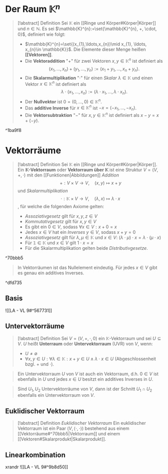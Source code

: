 # Der Raum $\mathbb{K}^{n}$
> [!abstract] Definition
> Sei $\mathbb{K}$ ein [[Ringe und Körper#Körper|Körper]] und $n \in \mathbb{N}$. Es sei $\mathbb{K}^{n}:=\set{\mathbb{K}^{n}, +, \cdot, 0}$, definiert wie folgt:
> - $\mathbb{K}^{n}=\set{(x_{1},\ldots,x_{n})\mid x_{1}, \ldots, x_{n}\in \mathbb{K}}$. Die Elemente dieser Menge heißen **[[Vektoren]]**.
> - Die **Vektoraddition** "$+$" für zwei Vektoren $x,y \in \mathbb{K}^{n}$ ist definiert als $$(x_{1},\ldots,x_{n})+(y_{1},\ldots,y_{n}):=(x_{1}+y_{1},\ldots,x_{n}+y_{n}).$$
> - Die **Skalarmultiplikation** "$\cdot$" für einen *Skalar* $\lambda\in \mathbb{K}$ und einen Vektor $x \in \mathbb{K}^{n}$ ist definiert als $$\lambda\cdot(x_{1},\ldots,x_{n}):=(\lambda\cdot x_{1},\ldots,\lambda \cdot x_{n}).$$
> - Der **Nullvektor** ist $0=(0,\ldots,0) \in \mathbb{K}^{n}$.
> - Das **additive Inverse** für $x\in \mathbb{K}^{n}$ ist $-x=(-x_{1},\ldots,-x_{n})$.
> - Die **Vektorsubtraktion** "$-$" für $x,y \in \mathbb{K}^{n}$ ist definiert als $x-y=x + (-y)$.

^1ba9f8

# Vektorräume
> [!abstract] Definition
> Sei $\mathbb{K}$ ein [[Ringe und Körper#Körper|Körper]]. 
> Ein **$\mathbb{K}$-Vektorraum** oder **Vektorraum über $\mathbb{K}$** ist eine Struktur $V=(V,+,\cdot)$ mit den [[Funktionen|Abbildungen]] *Addition* $$+: V \times V \to V, \quad (x,y)\mapsto x+y$$ und *Skalarmultiplikation* $$\cdot : \mathbb{K} \times V \to V, \quad (\lambda,x) \mapsto \lambda \cdot x$$, für welche die folgenden Axiome gelten:
> - *Assoziativgesetz* gilt für $x,y,z \in V$
> - *Kommutativgesetz* gilt für $x,y \in V$
> - Es gibt ein $0 \in V$, sodass $\forall x \in V: x+0=x$
> - Jedes $x \in V$ hat ein *Inverses* $y \in V$, sodass $x+y=0$
> - *Assoziativgesetz* gilt für $\lambda,\mu\in \mathbb{K}$ und $x\in V$: $(\lambda \cdot \mu) \cdot x = \lambda \cdot (\mu \cdot x)$
> - Für $\mathbb{1} \in \mathbb{K}$ und $x \in V$ gilt $1 \cdot x = x$
> - Für die Skalarmultiplikation gelten beide *Distributivgesetze*.

^70bbb5

> In Vektorräumen ist das Nullelement eindeutig. Für jedes $x \in V$ gibt es genau ein additives Inverses.

^dfd735

## Basis
![[LA - VL 9#^567731]]

## Untervektorräume
> [!abstract] Definition
> Sei $V=(V,+,\cdot,0)$ ein $\mathbb{K}$-Vektorraum und sei $U \subseteq V$.
> $U$ heißt **Unterraum** oder **Untervektorraum** (UVR) von $V$, wenn:
> - $U \neq \emptyset$
> - $\forall x,y \in U: \forall \lambda \in \mathbb{K}: x+y \in U \land \lambda \cdot x \in U$ (Abgeschlossenheit bzgl. $+$ und $\cdot$).

> Ein Untervektorraum $U$ von $V$ ist auch ein Vektorraum, d.h. $0 \in V$ ist ebenfalls in $U$ und jedes $x \in U$ besitzt ein additives Inverses in $U$.

> Sind $U_{1},U_{2}$ Untervektorräume von $V$, dann ist der Schnitt $U_{1}\cap U_{2}$ ebenfalls ein Untervektorraum von $V$.

## Euklidischer Vektorraum
> [!abstract] Definition *Euklidischer Vektorraum*
> Ein euklidischer Vektorraum ist ein Paar $(V, \langle \cdot, \cdot \rangle)$ bestehend aus einem [[Vektorräume#^70bbb5|Vektorraum]] und einem [[Vektoren#Skalarprodukt|Skalarprodukt]].

## Linearkombination
xrandr
![[LA - VL 9#^9b8d50]]
